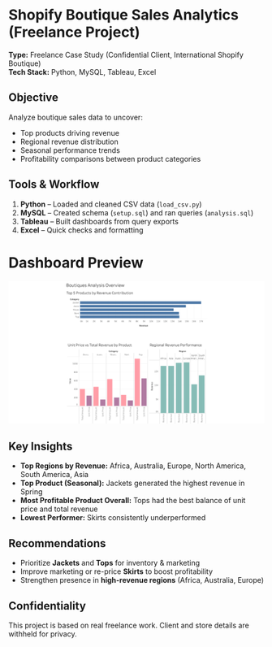 # Shopify Boutique Sales Analytics (Freelance Project)

**Type:** Freelance Case Study (Confidential Client, International Shopify Boutique)  
**Tech Stack:** Python, MySQL, Tableau, Excel  

## Objective
Analyze boutique sales data to uncover:
- Top products driving revenue
- Regional revenue distribution
- Seasonal performance trends
- Profitability comparisons between product categories  

## Tools & Workflow
1. **Python** – Loaded and cleaned CSV data (`load_csv.py`)  
2. **MySQL** – Created schema (`setup.sql`) and ran queries (`analysis.sql`)  
3. **Tableau** – Built dashboards from query exports  
4. **Excel** – Quick checks and formatting

# Dashboard Preview
![Sales Dashboard](dashboards/dashboard.png)


## Key Insights
- **Top Regions by Revenue:** Africa, Australia, Europe, North America, South America, Asia  
- **Top Product (Seasonal):** Jackets generated the highest revenue in Spring  
- **Most Profitable Product Overall:** Tops had the best balance of unit price and total revenue  
- **Lowest Performer:** Skirts consistently underperformed  


## Recommendations
- Prioritize **Jackets** and **Tops** for inventory & marketing  
- Improve marketing or re-price **Skirts** to boost profitability  
- Strengthen presence in **high-revenue regions** (Africa, Australia, Europe)


## Confidentiality
This project is based on real freelance work. Client and store details are withheld for privacy. 

